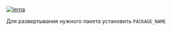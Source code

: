 [![lerna](https://img.shields.io/badge/maintained%20with-lerna-cc00ff.svg)](https://lernajs.io/)

Для развертывания нужного пакета установить `PACKAGE_NAME`
